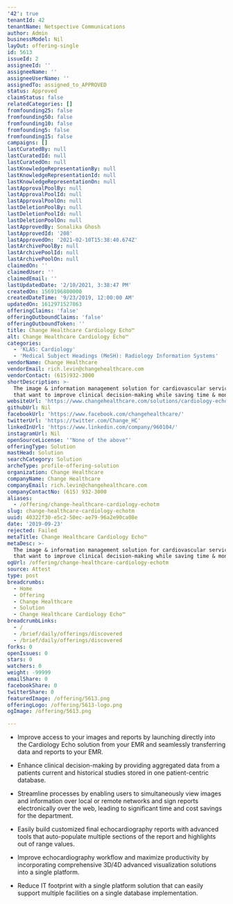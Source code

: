```yaml
---
'42': true
tenantId: 42
tenantName: Netspective Communications
author: Admin
businessModel: Nil
layOut: offering-single
id: 5613
issueId: 2
assigneeId: ''
assigneeName: ''
assigneeUserName: ''
assignedTo: assigned_to_APPROVED
status: Approved
claimStatus: false
relatedCategories: []
fromfounding25: false
fromfounding50: false
fromfounding10: false
fromfounding5: false
fromfounding15: false
campaigns: []
lastCuratedBy: null
lastCuratedId: null
lastCuratedOn: null
lastKnowledgeRepresentationBy: null
lastKnowledgeRepresentationId: null
lastKnowledgeRepresentationOn: null
lastApprovalPoolBy: null
lastApprovalPoolId: null
lastApprovalPoolOn: null
lastDeletionPoolBy: null
lastDeletionPoolId: null
lastDeletionPoolOn: null
lastApprovedBy: Sonalika Ghosh
lastApprovedId: '208'
lastApprovedOn: '2021-02-10T15:38:40.674Z'
lastArchivePoolBy: null
lastArchivePoolId: null
lastArchivePoolOn: null
claimedOn: ''
claimedUser: ''
claimedEmail: ''
lastUpdatedDate: '2/10/2021, 3:38:47 PM'
createdOn: 1569196800000
createdDateTime: '9/23/2019, 12:00:00 AM'
updatedOn: 1612971527863
offeringClaims: 'false'
offeringOutboundClaims: 'false'
offeringOutboundToken: ''
title: Change Healthcare Cardiology Echo™
alt: Change Healthcare Cardiology Echo™
categories:
  - 'KLAS: Cardiology'
  - 'Medical Subject Headings (MeSH): Radiology Information Systems'
vendorName: Change Healthcare
vendorEmail: rich.levin@changehealthcare.com
vendorContact: (615)932-3000
shortDescription: >-
  The image & information management solution for cardiovascular service lines
  that want to improve clinical decision-making while saving time & money
websiteUrl: 'https://www.changehealthcare.com/solutions/cardiology-echo'
githubUrl: Nil
facebookUrl: 'https://www.facebook.com/changehealthcare/'
twitterUrl: 'https://twitter.com/Change_HC'
linkedInUrl: 'https://www.linkedin.com/company/960104/'
instagramUrl: Nil
openSourceLicense: '"None of the above"'
offeringType: Solution
mastHead: Solution
searchCategory: Solution
archeType: profile-offering-solution
organization: Change Healthcare
companyName: Change Healthcare
companyEmail: rich.levin@changehealthcare.com
companyContactNo: (615) 932-3000
aliases:
  - /offering/change-healthcare-cardiology-echotm
slug: change-healthcare-cardiology-echotm
uuid: 40322f30-e5c2-50ec-ae79-96a2e90ca08e
date: '2019-09-23'
rejected: Failed
metaTitle: Change Healthcare Cardiology Echo™
metaDesc: >-
  The image & information management solution for cardiovascular service lines
  that want to improve clinical decision-making while saving time & money
ogUrl: /offering/change-healthcare-cardiology-echotm
source: Attest
type: post
breadcrumbs:
  - Home
  - Offering
  - Change Healthcare
  - Solution
  - Change Healthcare Cardiology Echo™
breadcrumbLinks:
  - /
  - /brief/daily/offerings/discovered
  - /brief/daily/offerings/discovered
forks: 0
openIssues: 0
stars: 0
watchers: 0
weight: -99999
emailShare: 0
facebookShare: 0
twitterShare: 0
featuredImage: /offering/5613.png
offeringLogo: /offering/5613-logo.png
ogImage: /offering/5613.png

---
```

* Improve access to your images and reports by launching directly into the Cardiology Echo solution from your EMR and seamlessly transferring data and reports to your EMR.

* Enhance clinical decision-making by providing aggregated data from a patients current and historical studies stored in one patient-centric database.

* Streamline processes by enabling users to simultaneously view images and information over local or remote networks and sign reports electronically over the web, leading to significant time and cost savings for the department.

* Easily build customized final echocardiography reports with advanced tools that auto-populate multiple sections of the report and highlights out of range values.

* Improve echocardiography workflow and maximize productivity by incorporating comprehensive 3D/4D advanced visualization solutions into a single platform.

* Reduce IT footprint with a single platform solution that can easily support multiple facilities on a single database implementation.